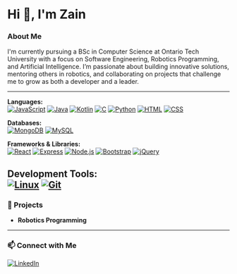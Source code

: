 # Hi 👋, I'm Zain  

### About Me  
I'm currently pursuing a BSc in Computer Science at Ontario Tech University with a focus on Software Engineering, Robotics Programming, and Artificial Intelligence. I’m passionate about building innovative solutions, mentoring others in robotics, and collaborating on projects that challenge me to grow as both a developer and a leader.  

---
**Languages:**  
[![JavaScript](https://img.icons8.com/color/48/000000/javascript.png)](https://developer.mozilla.org/en-US/docs/Web/JavaScript)
[![Java](https://img.icons8.com/color/48/000000/java-coffee-cup-logo.png)](https://www.java.com/)
[![Kotlin](https://img.icons8.com/color/48/000000/kotlin.png)](https://kotlinlang.org/)
[![C](https://img.icons8.com/color/48/000000/c-programming.png)](https://en.wikipedia.org/wiki/C_(programming_language))
[![Python](https://img.icons8.com/color/48/000000/python.png)](https://www.python.org/)
[![HTML](https://img.icons8.com/color/48/000000/html-5.png)](https://developer.mozilla.org/en-US/docs/Web/HTML)
[![CSS](https://img.icons8.com/color/48/000000/css3.png)](https://developer.mozilla.org/en-US/docs/Web/CSS)  

**Databases:**  
[![MongoDB](https://img.icons8.com/color/48/000000/mongodb.png)](https://www.mongodb.com/)
[![MySQL](https://img.icons8.com/color/48/000000/mysql-logo.png)](https://www.mysql.com/)  

**Frameworks & Libraries:**  
[![React](https://img.icons8.com/color/48/000000/react-native.png)](https://react.dev/)
[![Express](https://img.icons8.com/ios/48/000000/express-js.png)](https://expressjs.com/)
[![Node.js](https://img.icons8.com/color/48/000000/nodejs.png)](https://nodejs.org/)
[![Bootstrap](https://img.icons8.com/color/48/000000/bootstrap.png)](https://getbootstrap.com/)
[![jQuery](https://img.icons8.com/ios/48/000000/jquery.png)](https://jquery.com/)  

**Development Tools:**  
[![Linux](https://img.icons8.com/color/48/000000/linux.png)](https://www.linux.org/)
[![Git](https://img.icons8.com/color/48/000000/git.png)](https://git-scm.com/)  
---

### 📂 Projects  
- **Robotics Programming** 

---

### 📫 Connect with Me  
[![LinkedIn](https://img.icons8.com/color/48/000000/linkedin.png)]([https://linkedin.com](https://www.linkedin.com/in/zain-naqvi-629636280))  
